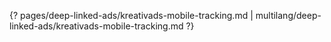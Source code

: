 {? pages/deep-linked-ads/kreativads-mobile-tracking.md | multilang/deep-linked-ads/kreativads-mobile-tracking.md ?}
